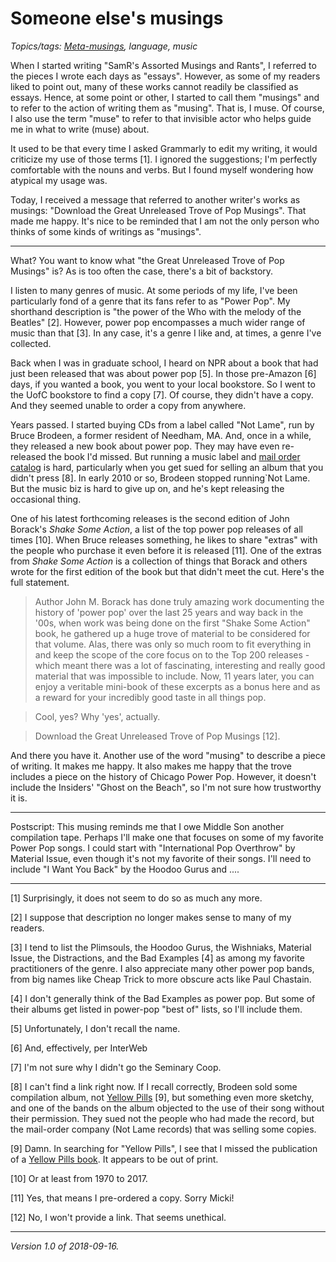 Someone else's musings
======================

*Topics/tags: [Meta-musings](index-meta), language, music*

When I started writing "SamR's Assorted Musings and Rants", I referred to
the pieces I wrote each days as "essays".  However, as some of my readers
liked to point out, many of these works cannot readily be classified as
essays.  Hence, at some point or other, I started to call them "musings"
and to refer to the action of writing them as "musing".  That is, I muse.
Of course, I also use the term "muse" to refer to that invisible actor
who helps guide me in what to write (muse) about.

It used to be that every time I asked Grammarly to edit my writing, it
would criticize my use of those terms [1].  I ignored the suggestions;
I'm perfectly comfortable with the nouns and verbs.  But I found myself
wondering how atypical my usage was.

Today, I received a message that referred to another writer's works as
musings: "Download the Great Unreleased Trove of Pop Musings".  That 
made me happy.   It's nice to be reminded that I am not the only person
who thinks of some kinds of writings as "musings".

---

What?  You want to know what "the Great Unreleased Trove of Pop Musings"
is?  As is too often the case, there's a bit of backstory.

I listen to many genres of music.  At some periods of my life, I've
been particularly fond of a genre that its fans refer to as "Power Pop".
My shorthand description is "the power of the Who with the melody of the
Beatles" [2].  However, power pop encompasses a much wider range of music
than that [3].  In any case, it's a genre I like and, at times, a genre
I've collected.

Back when I was in graduate school, I heard on NPR about a book that had
just been released that was about power pop [5].  In those pre-Amazon [6]
days, if you wanted a book, you went to your local bookstore.  So I
went to the UofC bookstore to find a copy [7].  Of course, they didn't
have a copy.  And they seemed unable to order a copy from anywhere.

Years passed.  I started buying CDs from a label called "Not Lame", run
by Bruce Brodeen, a former resident of Needham, MA.  And, once in a while,
they released a new book about power pop.  They may have even re-released
the book I'd missed.  But running a music label and [mail order
catalog](http://www.popgeekheaven.com/the-absolutely-complete-not-lame-printed-mail-order-catalog-collection)
is hard, particularly when you get sued for selling an album that you
didn't press [8].  In early 2010 or so, Brodeen stopped running`Not Lame.
But the music biz is hard to give up on, and he's kept releasing the
occasional thing.

One of his latest forthcoming releases is the second edition of John
Borack's _Shake Some Action_, a list of the top power pop releases of
all times [10].  When Bruce releases something, he likes to share
"extras" with the people who purchase it even before it is released [11].
One of the extras from _Shake Some Action_ is a collection of things
that Borack and others wrote for the first edition of the book but that
didn't meet the cut.  Here's the full statement.

> Author John M. Borack has done truly amazing work documenting the history of 'power pop' over the last 25 years and way back in the '00s, when work was being done on the first "Shake Some Action" book, he gathered up a huge trove of material to be considered for that volume.  Alas, there was only so much room to fit everything in and keep the scope of the core focus on to the Top 200 releases - which meant there was a lot of fascinating, interesting and really good material that was impossible to include.  Now, 11 years later, you can enjoy a veritable mini-book of these excerpts as a bonus here and as a reward for your incredibly good taste in all things pop.

> Cool, yes?  Why 'yes', actually.

> Download the Great Unreleased Trove of Pop Musings [12].

And there you have it.  Another use of the word "musing" to describe
a piece of writing.  It makes me happy.  It also makes me happy that
the trove includes a piece on the history of Chicago Power Pop.  However,
it doesn't include the Insiders' "Ghost on the Beach", so I'm not sure
how trustworthy it is.

---

Postscript: This musing reminds me that I owe Middle Son another
compilation tape.  Perhaps I'll make one that focuses on some of my
favorite Power Pop songs.  I could start with "International Pop
Overthrow" by Material Issue, even though it's not my favorite of their
songs.  I'll need to include "I Want You Back" by the Hoodoo Gurus
and ....

---

[1] Surprisingly, it does not seem to do so as much any more.

[2] I suppose that description no longer makes sense to many of my
readers.

[3] I tend to list the Plimsouls, the Hoodoo Gurus, the Wishniaks,
Material Issue, the Distractions, and the Bad Examples [4] as among my
favorite practitioners of the genre.  I also appreciate many other power
pop bands, from big names like Cheap Trick to more obscure acts like
Paul Chastain.

[4] I don't generally think of the Bad Examples as power pop.  But some
of their albums get listed in power-pop "best of" lists, so I'll
include them.

[5] Unfortunately, I don't recall the name.

[6] And, effectively, per InterWeb 

[7] I'm not sure why I didn't go the Seminary Coop.

[8] I can't find a link right now.  If I recall
correctly, Brodeen sold some compilation album, not [Yellow
Pills](https://www.amazon.com/Yellow-Pills-Best-American-Pop/dp/B000000IBF)
[9], but something even more sketchy, and one of the bands on the album
objected to the use of their song without their permission.  They sued
not the people who had made the record, but the mail-order company
(Not Lame records) that was selling some copies.

[9] Damn.  In searching for "Yellow Pills", I see
that I missed the publication of a [Yellow Pills
book](https://www.facebook.com/YellowPillsPowerPop).  It appears to
be out of print.

[10] Or at least from 1970 to 2017.

[11] Yes, that means I pre-ordered a copy.  Sorry Micki!

[12] No, I won't provide a link.  That seems unethical.

---

*Version 1.0 of 2018-09-16.*
